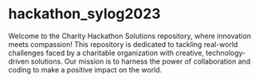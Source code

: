# hackathon_sylog2023
Welcome to the Charity Hackathon Solutions repository, where innovation meets compassion! This repository is dedicated to tackling real-world challenges faced by a charitable organization with creative, technology-driven solutions. Our mission is to harness the power of collaboration and coding to make a positive impact on the world.
